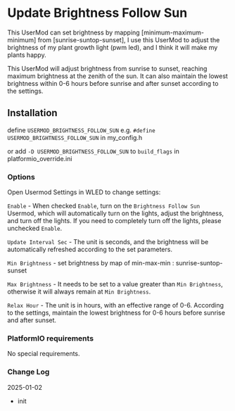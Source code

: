 # Update Brightness Follow Sun

This UserMod can set brightness by mapping [minimum-maximum-minimum] from [sunrise-suntop-sunset], I use this UserMod to adjust the brightness of my plant growth light (pwm led), and I think it will make my plants happy.

This UserMod will adjust brightness from sunrise to sunset, reaching maximum brightness at the zenith of the sun. It can also maintain the lowest brightness within 0-6 hours before sunrise and after sunset according to the settings.

## Installation

define `USERMOD_BRIGHTNESS_FOLLOW_SUN` e.g. `#define USERMOD_BRIGHTNESS_FOLLOW_SUN` in my_config.h

or add `-D USERMOD_BRIGHTNESS_FOLLOW_SUN` to `build_flags` in platformio_override.ini

### Options

Open Usermod Settings in WLED to change settings:

`Enable` - When checked `Enable`, turn on the `Brightness Follow Sun` Usermod, which will automatically turn on the lights, adjust the brightness, and turn off the lights. If you need to completely turn off the lights, please unchecked `Enable`.

`Update Interval Sec` - The unit is seconds, and the brightness will be automatically refreshed according to the set parameters.

`Min Brightness` - set brightness by map of min-max-min : sunrise-suntop-sunset

`Max Brightness` - It needs to be set to a value greater than `Min Brightness`, otherwise it will always remain at `Min Brightness`.

`Relax Hour` - The unit is in hours, with an effective range of 0-6. According to the settings, maintain the lowest brightness for 0-6 hours before sunrise and after sunset.

### PlatformIO requirements

No special requirements.

### Change Log

2025-01-02

* init
